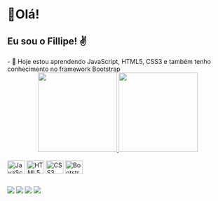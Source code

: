 <h1> 🖖<strong>Olá!</strong> <br></h1>
<h2>Eu sou o Fillipe! ✌	</h2>
- 🌱 Hoje estou aprendendo JavaScript, HTML5, CSS3 e também tenho conhecimento no framework Bootstrap <br>

<div align="center">
  <a href="https://github.com/Captain-not-so-obvious">
  <img height="180em" src="https://github-readme-stats.vercel.app/api?username=Captain-not-so-obvious&show_icons=true&theme=synthwave&include_all_commits=true&count_private=true"/>
  <img height="180em" src="https://github-readme-stats.vercel.app/api/top-langs/?username=Captain-not-so-obvious&layout=compact&langs_count=7&theme=synthwave"/>
</div>

<div style="display: inline-block"><br>
  <img align="center" alt="JavaScript logo" height="30" width="40" src="https://cdn.jsdelivr.net/gh/devicons/devicon/icons/javascript/javascript-original.svg">
  <img align="center" alt="HTML5 logo" height="30" width="40" src="https://cdn.jsdelivr.net/gh/devicons/devicon/icons/html5/html5-original.svg">
  <img align="center" alt="CSS3 logo" height="30" width="40" src="https://cdn.jsdelivr.net/gh/devicons/devicon/icons/css3/css3-original.svg">
  <img align="center" alt="Bootstrap logo" height="30" width="40" src="https://cdn.jsdelivr.net/gh/devicons/devicon/icons/bootstrap/bootstrap-original.svg">
</div>

##

<div>
  <a href="https://www.instagram.com/eu_sou_o_fillipe/" target="_blank"><img src="https://img.shields.io/badge/Instagram-E4405F?style=for-the-badge&logo=instagram&logoColor=white" target="_blank"></a>
  <a href="https://www.linkedin.com/in/fillipe-moreira-33aa83180/" target="_blank"><img src="https://img.shields.io/badge/LinkedIn-0077B5?style=for-the-badge&logo=linkedin&logoColor=white" target="_blank"></a>
  <a href="https://open.spotify.com/user/22nkaf7cp5g3g4bd5si5ixo7q" target="_blank"><img src="https://img.shields.io/badge/Spotify-1ED760?&style=for-the-badge&logo=spotify&logoColor=white" target="_blank"></a>
  <a href="mailto:fillipemoreira979@gmail.com" target="_blank"><img src="https://img.shields.io/badge/Gmail-D14836?style=for-the-badge&logo=gmail&logoColor=white" target="_blank"></a>
</div>
